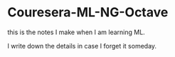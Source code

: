 # Couresera-ML-NG-Octave

this is the notes I make when I am learning ML.

I write down the details in case I forget it someday.
